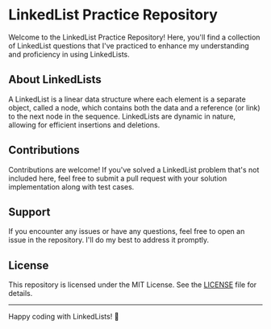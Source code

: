 # LinkedList Practice Repository

Welcome to the LinkedList Practice Repository! Here, you'll find a collection of LinkedList questions that I've practiced to enhance my understanding and proficiency in using LinkedLists.

## About LinkedLists

A LinkedList is a linear data structure where each element is a separate object, called a node, which contains both the data and a reference (or link) to the next node in the sequence. LinkedLists are dynamic in nature, allowing for efficient insertions and deletions.

## Contributions

Contributions are welcome! If you've solved a LinkedList problem that's not included here, feel free to submit a pull request with your solution implementation along with test cases.

## Support

If you encounter any issues or have any questions, feel free to open an issue in the repository. I'll do my best to address it promptly.

## License

This repository is licensed under the MIT License. See the [LICENSE](LICENSE) file for details.

---

Happy coding with LinkedLists! 🚀
